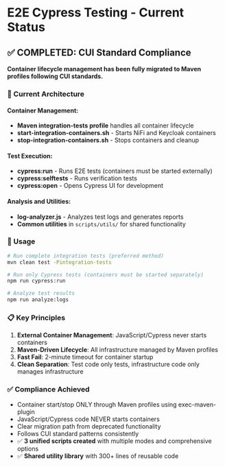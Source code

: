 # E2E Cypress Testing - Current Status

## ✅ COMPLETED: CUI Standard Compliance

**Container lifecycle management has been fully migrated to Maven profiles following CUI standards.**

### 🎯 Current Architecture

#### Container Management:
- **Maven integration-tests profile** handles all container lifecycle
- **start-integration-containers.sh** - Starts NiFi and Keycloak containers
- **stop-integration-containers.sh** - Stops containers and cleanup

#### Test Execution:
- **cypress:run** - Runs E2E tests (containers must be started externally)
- **cypress:selftests** - Runs verification tests
- **cypress:open** - Opens Cypress UI for development

#### Analysis and Utilities:
- **log-analyzer.js** - Analyzes test logs and generates reports
- **Common utilities** in `scripts/utils/` for shared functionality

### 🔄 Usage

```bash
# Run complete integration tests (preferred method)
mvn clean test -Pintegration-tests

# Run only Cypress tests (containers must be started separately)
npm run cypress:run

# Analyze test results
npm run analyze:logs
```

### 📋 Key Principles

1. **External Container Management**: JavaScript/Cypress never starts containers
2. **Maven-Driven Lifecycle**: All infrastructure managed by Maven profiles  
3. **Fast Fail**: 2-minute timeout for container startup
4. **Clean Separation**: Test code only tests, infrastructure code only manages infrastructure

### ✅ Compliance Achieved

- Container start/stop ONLY through Maven profiles using exec-maven-plugin
- JavaScript/Cypress code NEVER starts containers
- Clear migration path from deprecated functionality
- Follows CUI standard patterns consistently
- ✅ **3 unified scripts created** with multiple modes and comprehensive options
- ✅ **Shared utility library** with 300+ lines of reusable code
